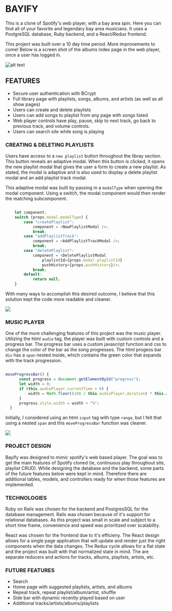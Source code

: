 # BAYIFY

This is a clone of Spotify's web player, with a bay area spin. Here you can find all of your favorite and legendary bay area musicians. It uses a PostgreSQL database, Ruby backend, and a React/Redux frontend.

This project was built over a 10 day time period. More improvements to come! Below is a screen shot of the albums index page in the web player, once a user has logged in.

![alt text](https://s3-us-west-1.amazonaws.com/bayify-seeds/readme/library_album_index.png "Library Album Index Page")

## FEATURES

* Secure user authentication with BCrypt
* Full library page with playlists, songs, albums, and artists (as well as all show pages)
* Users can create and delete playlists
* Users can add songs to playlist from any page with songs listed
* Web player controls have play, pause, skip to next track, go back to previous track, and volume controls.
* Users can search site while song is playing

### CREATING & DELETING PLAYLISTS

Users have access to a `new playlist` button throughout the libray section. This button reveals an adaptive modal. When this button is clicked, it opens the new playlist modal that gives the user a form to create a new playlist. As stated, the modal is adaptive and is also used to display a delete playlist modal and an add playlist track modal. 

This adaptive modal was built by passing in a `modalType` when opening the modal component. Using a switch, the modal component would then render the matching subcomponent.

```javascript

    let component;
    switch (props.modal.modalType) {
        case "createPlaylist":
            component = <NewPlaylistModal />;
            break;
        case "addPlaylistTrack":
            component = <AddPlaylistTrackModal />;
            break;
        case "deletePlaylist":
            component = <DeletePlaylistModal 
                playlistId={props.modal.playlistId}
                pushHistory={props.pushHistory}/>;
            break;
        default:
            return null;
    }

```

With many ways to accomplish this desired outcome, I believe that this solution kept the code more readable and cleaner.

![](https://s3-us-west-1.amazonaws.com/bayify-seeds/readme/create_playlist.gif)

### MUSIC PLAYER

One of the more challenging features of this project was the music player. Utilizing the html `audio` tag, the player was built with custom controls and a progress bar. The progress bar uses a custom javascript function and css to change the color of the bar as the song progresses. The html progess bar `div` has a `span` nested inside, which contains the green color that expands with the track progression. 

```javascript

moveProgressBar() {
      const progress = document.getElementById("progress");
      let width = 0;
      if (this.audioPlayer.currentTime > 0) {
          width = Math.floor((100 / this.audioPlayer.duration) * this.audioPlayer.currentTime); 
      }
      progress.style.width = width + "%";
  }

```

Initially, I considered using an html `input` tag with type `range`, but I felt that using a nested `span` and this `moveProgressBar` function was cleaner.

![](https://s3-us-west-1.amazonaws.com/bayify-seeds/readme/music_player.png)

### PROJECT DESIGN

Bayify was designed to mimic spotify's web based player. The goal was to get the main features of Spotify cloned (ie, continuous play throughout site, playlist CRUD). While designing the database and the backend, some parts of the future features below were kept in mind. Therefore there are additional tables, models, and controllers ready for when those features are implemented.

### TECHNOLOGIES

Ruby on Rails was chosen for the backend and PostgresSQL for the database management. Rails was chosen because of it's support for relational databases. As this project was small in scale and subject to a short time frame, convenience and speed was prioritized over scalability. 

React was chosen for the frontend due to it's efficieny. The React design allows for a single page application that will update and render just the right components when the data changes. The Redux cycle allows for a flat state and the project was built with that normalized state in mind. The are separate reducers and actions for tracks, albums, playlists, artists, etc.

### FUTURE FEATURES
* Search
* Home page with suggested playlists, artists, and albums
* Repeat track, repeat playlist/album/artist, shuffle
* Side bar with dynamic recently played based on user
* Additional tracks/artists/albums/playlists
